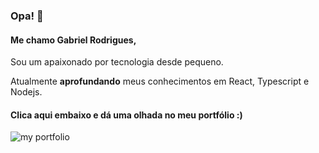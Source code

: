 ### Opa! 👋
#### Me chamo Gabriel Rodrigues, 
Sou um apaixonado por tecnologia desde pequeno.

Atualmente **aprofundando** meus conhecimentos em React, Typescript e Nodejs.

#### Clica aqui embaixo e dá uma olhada no meu portfólio :)
![my portfolio](https://img.shields.io/badge/website-000000?style=for-the-badge&logo=About.me&logoColor=white)
